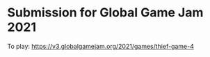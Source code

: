 # Submission for Global Game Jam 2021
To play: 
https://v3.globalgamejam.org/2021/games/thief-game-4
